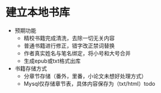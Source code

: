 # 建立本地书库
* 预期功能
	+ 精校书籍完成清洗，去除一切无关内容
	+ 普通书籍进行修正，错字改正禁词替换
	+ 作者真实姓名与笔名绑定，将小号和大号合并
	+ 生成epub或txt格式出库
* 书籍存储方式
	+ 分章节存储（番外，里番，小论文未想好处理方式）
	+ Mysql仅存储章节表，具体内容保存为（txt/html）todo


